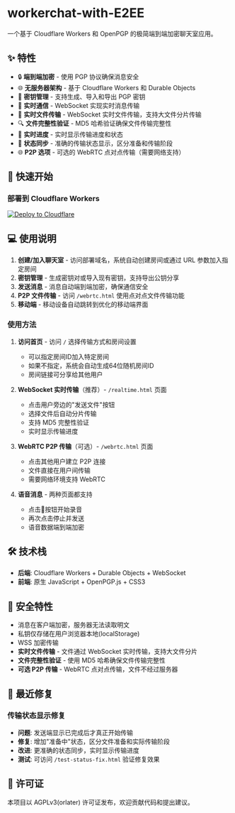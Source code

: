 # workerchat-with-E2EE

一个基于 Cloudflare Workers 和 OpenPGP 的极简端到端加密聊天室应用。

## ✨ 特性

- 🔒 **端到端加密** - 使用 PGP 协议确保消息安全
- 🌐 **无服务器架构** - 基于 Cloudflare Workers 和 Durable Objects
- 🔑 **密钥管理** - 支持生成、导入和导出 PGP 密钥
- 💬 **实时通信** - WebSocket 实现实时消息传输
- 📁 **实时文件传输** - WebSocket 实时文件传输，支持大文件分片传输
- 🔍 **文件完整性验证** - MD5 哈希验证确保文件传输完整性
- 🚀 **实时进度** - 实时显示传输进度和状态
- 🔧 **状态同步** - 准确的传输状态显示，区分准备和传输阶段
- 🌐 **P2P 选项** - 可选的 WebRTC 点对点传输（需要网络支持）

## 🚀 快速开始

### 部署到 Cloudflare Workers
[![Deploy to Cloudflare](https://deploy.workers.cloudflare.com/button)](https://deploy.workers.cloudflare.com/?url=https://github.com/gxxk-dev/workerchat-with-E2EE.git)

## 💻 使用说明

1. **创建/加入聊天室** - 访问部署域名，系统自动创建房间或通过 URL 参数加入指定房间
2. **密钥管理** - 生成密钥对或导入现有密钥，支持导出公钥分享
3. **发送消息** - 消息自动端到端加密，确保通信安全
4. **P2P 文件传输** - 访问 `/webrtc.html` 使用点对点文件传输功能
5. **移动端** - 移动设备自动跳转到优化的移动端界面

### 使用方法
1. **访问首页** - 访问 `/` 选择传输方式和房间设置
   - 可以指定房间ID加入特定房间
   - 如果不指定，系统会自动生成64位随机房间ID
   - 房间链接可分享给其他用户

2. **WebSocket 实时传输**（推荐）- `/realtime.html` 页面
   - 点击用户旁边的"发送文件"按钮
   - 选择文件后自动分片传输
   - 支持 MD5 完整性验证
   - 实时显示传输进度

3. **WebRTC P2P 传输**（可选）- `/webrtc.html` 页面
   - 点击其他用户建立 P2P 连接
   - 文件直接在用户间传输
   - 需要网络环境支持 WebRTC

4. **语音消息** - 两种页面都支持
   - 点击🎤按钮开始录音
   - 再次点击停止并发送
   - 语音数据端到端加密

## 🛠️ 技术栈

- **后端**: Cloudflare Workers + Durable Objects + WebSocket
- **前端**: 原生 JavaScript + OpenPGP.js + CSS3

## 🔐 安全特性

- 消息在客户端加密，服务器无法读取明文
- 私钥仅存储在用户浏览器本地(localStorage)
- WSS 加密传输
- **实时文件传输** - 文件通过 WebSocket 实时传输，支持大文件分片
- **文件完整性验证** - 使用 MD5 哈希确保文件传输完整性
- **可选 P2P 传输** - WebRTC 点对点传输，文件不经过服务器

## 🔧 最近修复

### 传输状态显示修复
- **问题**: 发送端显示已完成后才真正开始传输
- **修复**: 增加"准备中"状态，区分文件准备和实际传输阶段
- **改进**: 更准确的状态同步，实时显示传输进度
- **测试**: 可访问 `/test-status-fix.html` 验证修复效果

## 📄 许可证

本项目以 AGPLv3(orlater) 许可证发布，欢迎贡献代码和提出建议。